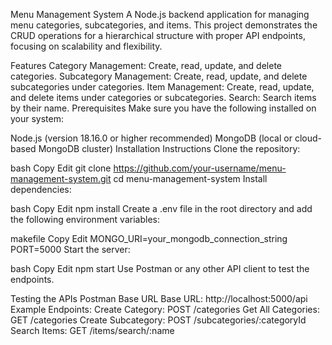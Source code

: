 Menu Management System
A Node.js backend application for managing menu categories, subcategories, and items. This project demonstrates the CRUD operations for a hierarchical structure with proper API endpoints, focusing on scalability and flexibility.

Features
Category Management: Create, read, update, and delete categories.
Subcategory Management: Create, read, update, and delete subcategories under categories.
Item Management: Create, read, update, and delete items under categories or subcategories.
Search: Search items by their name.
Prerequisites
Make sure you have the following installed on your system:

Node.js (version 18.16.0 or higher recommended)
MongoDB (local or cloud-based MongoDB cluster)
Installation Instructions
Clone the repository:

bash
Copy
Edit
git clone https://github.com/your-username/menu-management-system.git
cd menu-management-system
Install dependencies:

bash
Copy
Edit
npm install
Create a .env file in the root directory and add the following environment variables:

makefile
Copy
Edit
MONGO_URI=your_mongodb_connection_string
PORT=5000
Start the server:

bash
Copy
Edit
npm start
Use Postman or any other API client to test the endpoints.

Testing the APIs
Postman Base URL
Base URL: http://localhost:5000/api
Example Endpoints:
Create Category: POST /categories
Get All Categories: GET /categories
Create Subcategory: POST /subcategories/:categoryId
Search Items: GET /items/search/:name
